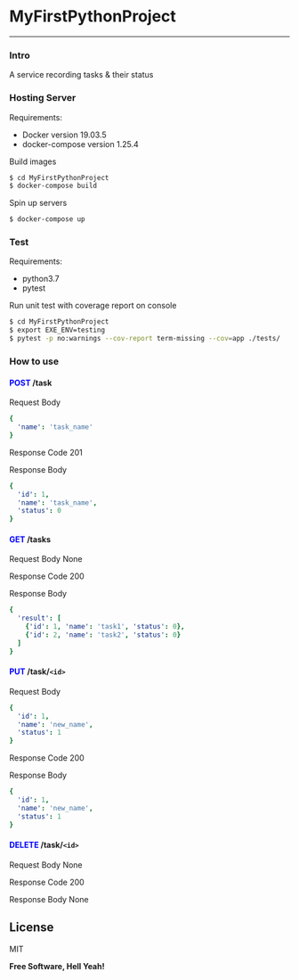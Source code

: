 # MyFirstPythonProject
---
### Intro
A service recording tasks & their status


### Hosting Server
Requirements:
* Docker version 19.03.5
* docker-compose version 1.25.4

Build images

```sh
$ cd MyFirstPythonProject
$ docker-compose build
```

Spin up servers

```sh
$ docker-compose up
```

### Test
Requirements:
* python3.7
* pytest

Run unit test with coverage report on console

```sh
$ cd MyFirstPythonProject
$ export EXE_ENV=testing
$ pytest -p no:warnings --cov-report term-missing --cov=app ./tests/
```

### How to use
#### <span style="color:blue">POST</span> /task
Request Body
```yaml
{
  'name': 'task_name'
}
```
Response Code 201

Response Body
```yaml
{
  'id': 1,
  'name': 'task_name',
  'status': 0
}
```

#### <span style="color:blue">GET</span> /tasks
Request Body
None

Response Code 200

Response Body
```yaml
{
  'result': [
    {'id': 1, 'name': 'task1', 'status': 0}, 
    {'id': 2, 'name': 'task2', 'status': 0}
  ]
}
```

#### <span style="color:blue">PUT</span> /task/`<id>`
Request Body
```yaml
{
  'id': 1,
  'name': 'new_name',
  'status': 1
}
```

Response Code 200

Response Body
```yaml
{
  'id': 1,
  'name': 'new_name',
  'status': 1
}
```

#### <span style="color:blue">DELETE</span> /task/`<id>`
Request Body
None

Response Code 200

Response Body
None

License
----

MIT

**Free Software, Hell Yeah!**
